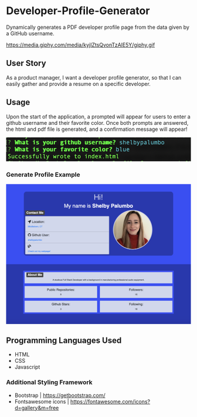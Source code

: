 # Developer-Profile-Generator
Dynamically generates a PDF developer profile page from the data given by a GitHub username.

https://media.giphy.com/media/kyjIZtsQvonTzAlE5Y/giphy.gif

## User Story
As a product manager, I want a developer profile generator, so that I can easily gather and provide a resume on a specific developer.

## Usage
Upon the start of the application, a prompted will appear for users to enter a github username and their favorite color. Once both prompts are answered, the html and pdf file is generated, and a confirmation message will appear!

![Prompt Message](prompt.png)

### Generate Profile Example
![Dev Profile](profileImg.png)

## Programming Languages Used
* HTML
* CSS
* Javascript

### Additional Styling Framework 
* Bootstrap | https://getbootstrap.com/
* Fontsawesome icons | https://fontawesome.com/icons?d=gallery&m=free